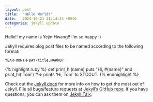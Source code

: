 ```yaml
---
layout: post
title:  "Hello World!"
date:   2024-10-21 21:14:34 +0900
categories: jekyll update
---
```

Hello!! my name is Yejin Hwang!!
I'm so happy :)

Jekyll requires blog post files to be named according to the following format:

`YEAR-MONTH-DAY-title.MARKUP`

{% highlight ruby %}
def print_hi(name)
  puts "Hi, #{name}"
end
print_hi('Tom')
#=> prints 'Hi, Tom' to STDOUT.
{% endhighlight %}

Check out the [Jekyll docs][jekyll-docs] for more info on how to get the most out of Jekyll. File all bugs/feature requests at [Jekyll’s GitHub repo][jekyll-gh]. If you have questions, you can ask them on [Jekyll Talk][jekyll-talk].

[jekyll-docs]: https://jekyllrb.com/docs/home
[jekyll-gh]:   https://github.com/jekyll/jekyll
[jekyll-talk]: https://talk.jekyllrb.com/
